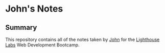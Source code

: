 # John's Notes

## Summary

This repository contains all of the notes taken by [John](https://github.com/JohnnyOhall) for the [Lighthouse Labs](https://www.lighthouselabs.ca/) Web Development Bootcamp.
